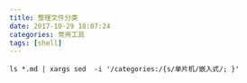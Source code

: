 ```yaml
---
title: 整理文件分类
date: 2017-10-29 18:07:24
categories: 常用工具
tags: [shell]
---
```



```
ls *.md | xargs sed  -i '/categories:/{s/单片机/嵌入式/; }'
```
